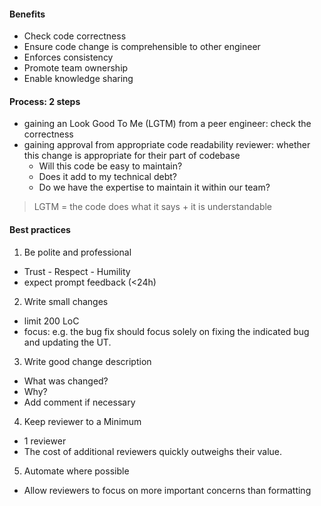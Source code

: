 #### Benefits
- Check code correctness
- Ensure code change is comprehensible to other engineer
- Enforces consistency
- Promote team ownership
- Enable knowledge sharing
#### Process: 2 steps
- gaining an Look Good To Me (LGTM) from a peer engineer: check the correctness
- gaining approval from appropriate code readability reviewer: whether this change
is appropriate for their part of codebase
    - Will this code be easy to maintain?
    - Does it add to my technical debt?
    - Do we have the expertise to maintain it within our team?

> LGTM = the code does what it says + it is understandable


#### Best practices
1. Be polite and professional
- Trust - Respect - Humility
- expect prompt feedback (<24h)

2. Write small changes
- limit 200 LoC
- focus: e.g. the bug fix should focus solely on fixing the indicated bug
and updating the UT.

3. Write good change description
- What was changed?
- Why?
- Add comment if necessary

4. Keep reviewer to a Minimum
- 1 reviewer
- The cost of additional reviewers quickly outweighs their value.

5. Automate where possible
- Allow reviewers to focus on more important concerns than formatting

